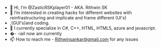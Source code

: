 - 👋 Hi, I’m @ZasticRSKplayer01 - AKA. Rithwin SK
- 👀 I’m interested in creating hacks for different websites with reinfrastructuring and implicate and frame different (UI's)
- ,(GUI's)and coding.
- 🌱 I currently specialize in C#, C++, HTML, HTML5, azure and javascript.
- �- -iaiI now am currently 
- 📫 How to reach me - Rithwinsankar@gmail.com for any issues

<!---
ZasticRSKplayer01/ZasticRSKplayer01 is a ✨ special ✨ repository because its `README.md` (this file) appears on your GitHub profile.
You can click the Preview link to take a look at your changes.
--->

